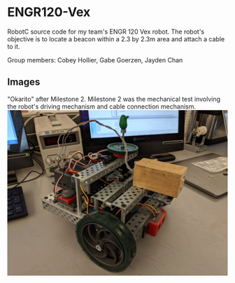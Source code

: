 # ENGR120-Vex

RobotC source code for my team's ENGR 120 Vex robot. The robot's objective is to locate a beacon within a 2.3 by 2.3m area and attach a cable to it. 

Group members: Cobey Hollier, Gabe Goerzen, Jayden Chan

## Images

"Okarito" after Milestone 2. Milestone 2 was the mechanical test involving the robot's driving mechanism and cable connection mechanism.
![alt-text](/img/M2.jpg "Okarito")
